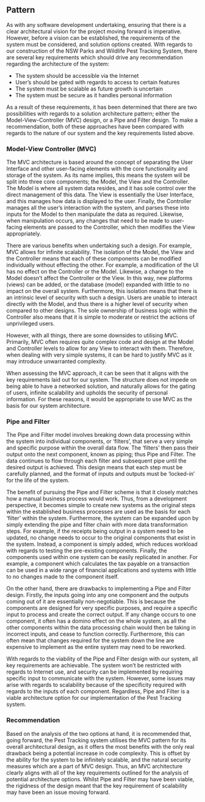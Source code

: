 ## Pattern

As with any software development undertaking, ensuring that there is a clear architectural vision for the project moving forward is imperative. However, before a vision can be established, the requirements of the system must be considered, and solution options created. With regards to our construction of the NSW Parks and Wildlife Pest Tracking System, there are several key requirements which should drive any recommendation regarding the architecture of the system:

* The system should be accessible via the Internet
* User’s should be gated with regards to access to certain features
* The system must be scalable as future growth is uncertain
* The system must be secure as it handles personal information

As a result of these requirements, it has been determined that there are two possibilities with regards to a solution architecture pattern; either the Model-View-Controller (MVC) design, or a Pipe and Filter design. To make a recommendation, both of these approaches have been compared with regards to the nature of our system and the key requirements listed above.

### Model-View Controller (MVC)

The MVC architecture is based around the concept of separating the User Interface and other user-facing elements with the core functionality and storage of the system. As its name implies, this means the system will be split into three core components; the Model, the View and the Controller. The Model is where all system data resides, and it has sole control over the direct management of this data. The View is essentially the User Interface, and this manages how data is displayed to the user. Finally, the Controller manages all the user’s interaction with the system, and parses these into inputs for the Model to then manipulate the data as required. Likewise, when manipulation occurs, any changes that need to be made to user-facing elements are passed to the Controller, which then modifies the View appropriately. 

There are various benefits when undertaking such a design. For example, MVC allows for infinite scalability. The isolation of the Model, the View and the Controller means that each of these components can be modified individually without effecting the other. For example, a modification of the UI has no effect on the Controller or the Model. Likewise, a change to the Model doesn’t affect the Controller or the View. In this way, new platforms (views) can be added, or the database (model) expanded with little to no impact on the overall system. Furthermore, this isolation means that there is an intrinsic level of security with such a design. Users are unable to interact directly with the Model, and thus there is a higher level of security when compared to other designs. The sole ownership of business logic within the Controller also means that it is simple to moderate or restrict the actions of unprivileged users.

However, with all things, there are some downsides to utilising MVC. Primarily, MVC often requires quite complex code and design at the Model and Controller levels to allow for any View to interact with them. Therefore, when dealing with very simple systems, it can be hard to justify MVC as it may introduce unwarranted complexity.

When assessing the MVC approach, it can be seen that it aligns with the key requirements laid out for our system. The structure does not impede on being able to have a networked solution, and naturally allows for the gating of users, infinite scalability and upholds the security of personal information. For these reasons, it would be appropriate to use MVC as the basis for our system architecture.

### Pipe and Filter

The Pipe and Filter model involves breaking down data processing within the system into individual components, or ‘filters’, that serve a very simple and specific purpose within the overall data flow. The ‘filters’ then pass their output onto the next component, known as piping; thus Pipe and Filter. The data continues to flow through each filter and subsequent pipe until the desired output is achieved. This design means that each step must be carefully planned, and the format of inputs and outputs must be ‘locked-in’ for the life of the system.

The benefit of pursuing the Pipe and Filter scheme is that it closely matches how a manual business process would work. Thus, from a development perspective, it becomes simple to create new systems as the original steps within the established business processes are used as the basis for each ‘filter’ within the system. Furthermore, the system can be expanded upon by simply extending the pipe and filter chain with more data transformation steps. For example, if the receipts being output in a system need to be updated, no change needs to occur to the original components that exist in the system. Instead, a component is simply added, which reduces workload with regards to testing the pre-existing components. Finally, the components used within one system can be easily replicated in another. For example, a component which calculates the tax payable on a transaction can be used in a wide range of financial applications and systems with little to no changes made to the component itself.

On the other hand, there are drawbacks to implementing a Pipe and Filter design. Firstly, the inputs going into any one component and the outputs coming out of it are essentially non-negotiable. This is because the components are designed for very specific purposes, and require a specific input to process and create the correct output. If any change occurs to one component, it often has a domino effect on the whole system, as all the other components within the data processing chain would then be taking in incorrect inputs, and cease to function correctly. Furthermore, this can often mean that changes required for the system down the line are expensive to implement as the entire system may need to be reworked.

With regards to the viability of the Pipe and Filter design with our system, all key requirements are achievable. The system won’t be restricted with regards to Internet use, and security can be implemented by requiring specific input to communicate with the system. However, some issues may arise with regards to scalability because of the specificity required with regards to the inputs of each component. Regardless, Pipe and Filter is a viable architecture option for our implementation of the Pest Tracking system.

### Recommendation

Based on the analysis of the two options at hand, it is recommended that, going forward, the Pest Tracking system utilises the MVC pattern for its overall architectural design, as it offers the most benefits with the only real drawback being a potential increase in code complexity. This is offset by the ability for the system to be infinitely scalable, and the natural security measures which are a part of MVC design. Thus, an MVC architecture clearly aligns with all of the key requirements outlined for the analysis of potential architecture options. Whilst Pipe and Filter may have been viable, the rigidness of the design meant that the key requirement of scalability may have been an issue moving forward.